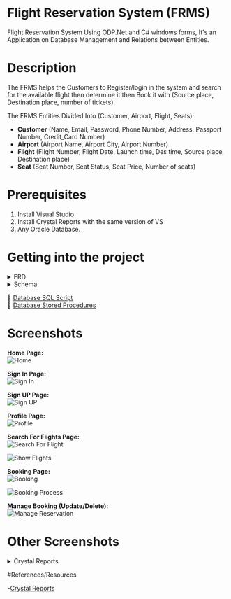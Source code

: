 # Flight Reservation System (FRMS)
Flight Reservation System Using ODP.Net and C# windows forms, It's an Application on Database Management and Relations between Entities.

# Description
The FRMS helps the Customers to Register/login in the system and search for the available flight then determine it then Book it with (Source place, Destination place, number of tickets).

The FRMS Entities Divided Into (Customer, Airport, Flight, Seats):
- **Customer** (Name, Email, Password, Phone Number, Address, Passport Number, Credit_Card Number)
- **Airport** (Airport Name, Airport City, Airport Number)
- **Flight** (Flight Number, Flight Date, Launch time, Des time, Source place, Destination place)
- **Seat** (Seat Number, Seat Status, Seat Price, Number of seats)

# Prerequisites
1. Install Visual Studio 
2. Install Crystal Reports with the same version of VS
3. Any Oracle Database.


# Getting into the project

<details>
  <summary>ERD</summary>
<p>

![ERD Diagram](https://user-images.githubusercontent.com/52586356/121824626-cfa46c80-ccad-11eb-9ce6-6184aed5f25f.png)

</p>
</details>

<details>
  <summary>Schema</summary>
<p>

![Schema Diagram](https://user-images.githubusercontent.com/52586356/121824656-0d08fa00-ccae-11eb-8d2e-b51f0ea7d2bb.png)

</p>
</details>

🔸 [Database SQL Script](Flight_Reservation_system/Database/FRS_script.sql) <br>
🔸 [Database Stored Procedures](Flight_Reservation_system/Database/Stored_Procedures) 


# Screenshots

**Home Page:**<BR>
![Home](https://user-images.githubusercontent.com/52586356/121835655-1ad07680-ccd2-11eb-9f05-c06a8ddc6e8d.png)

**Sign In Page:**<BR>
![Sign In](https://user-images.githubusercontent.com/52586356/121835934-ba8e0480-ccd2-11eb-8e23-0c05da38f081.png)

**Sign UP Page:**<BR>
![Sign UP](https://user-images.githubusercontent.com/52586356/121835966-cb3e7a80-ccd2-11eb-95bf-f2363c515262.png)

**Profile Page:**<BR>
![Profile](https://user-images.githubusercontent.com/52586356/121836020-ec06d000-ccd2-11eb-834a-c0eff2f043ad.png)

**Search For Flights Page:**<BR>
![Search For Flight](https://user-images.githubusercontent.com/52586356/121836122-2a9c8a80-ccd3-11eb-984e-70ff2d4d61cd.png)

![Show Flights](https://user-images.githubusercontent.com/52586356/121836139-338d5c00-ccd3-11eb-8457-3c06a5ed99f2.png)

**Booking Page:**<BR>
![Booking](https://user-images.githubusercontent.com/52586356/121836188-4ef86700-ccd3-11eb-8432-afa2c8ebeda2.png)

![Booking Process](https://user-images.githubusercontent.com/52586356/121836219-57e93880-ccd3-11eb-8ab9-2b4e91c80693.png)

**Manage Booking (Update/Delete):**<BR>
![Manage Reservation](https://user-images.githubusercontent.com/52586356/121836301-73ecda00-ccd3-11eb-8162-63e70886c303.png)

# Other Screenshots

<details>
  <summary>Crystal Reports</summary>
<p>

**Airports Flights Schedualing:**<BR>
![Flights Reporting](https://user-images.githubusercontent.com/52586356/121836851-97fceb00-ccd4-11eb-92b4-a38a15a1d4da.png)


**Countries Flights Schedualing:**<BR>
![Towns Reporting](https://user-images.githubusercontent.com/52586356/121836465-bca49300-ccd3-11eb-8a5f-f9544c989f5d.png)

</p>
</details>

#References/Resources

-[Crystal Reports](https://www.nosware.com/crystal-reports-visual-studio-2017/16730/?fbclid=IwAR0Htdt0Vgiw5QXzPdI9HRW5m_IKqWfvWtuoGrk8cTUa0QYnOjV8sUzaSr8)


